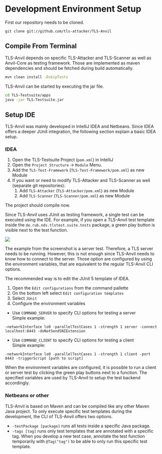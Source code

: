 # Development Environment Setup

First our repository needs to be cloned.

```
git clone git://github.com/tls-attacker/TLS-Anvil
```

## Compile From Terminal

TLS-Anvil depends on specific TLS-Attacker and TLS-Scanner as well as Anvil-Core as testing framework. Those are implemented as maven dependencies and should be fetched during build automatically.

```bash
mvn clean install -DskipTests
```

TLS-Anvil can be started by executing the jar file.

```bash
cd TLS-Testsuite/apps
java -jar TLS-Testsuite.jar
```

## Setup IDE

TLS-Anvil was mainly developed in IntelliJ IDEA and Netbeans. Since IDEA offers a deeper JUnit integration, the following section explain a basic IDEA setup.

### IDEA

1. Open the TLS-Testsuite Project (`pom.xml`) in IntelliJ
2. Open the `Project Structure` -> `Module` Menu.
3. Add the `TLS-Test-Framework` (`TLS-Test-Framework/pom.xml`) as new Module
4. If you want or need to modify TLS-Attacker and TLS-Scanner as well (separate git repositories):
   1. Add `TLS-Attacker` (`TLS-Attacker/pom.xml`) as new Module
   2. Add `TLS-Scanner` (`TLS-Scanner/pom.xml`) as new Module

The project should compile now.

Since TLS-Anvil uses JUnit as testing framework, a single test can be executed using the IDE. For example, if you open a TLS-Anvil test template inside the `de.rub.nds.tlstest.suite.tests` package, a green play button is visible next to the test function.

![](/test_example.png)

The example from the screenshot is a server test. Therefore, a TLS server needs to be running. However, this is not enough since TLS-Anvil needs to know how to connect to the server. Those option are configured by using the environment variables, that are equivalent to the regular TLS-Anvil CLI options.

The recommended way is to edit the JUnit 5 template of IDEA.
1. Open the `Edit configurations` from the command pallette
1. On the bottom left select `Edit configuration templates`
1. Select `JUnit`
1. Configure the environment variables
* Use `COMMAND_SERVER` to specify CLI options for testing a server  
Simple example:

```
-networkInterface lo0 -parallelTestCases 1 -strength 1 server -connect localhost:8443 -doNotSendSNIExtension
```

* Use `COMMAND_CLIENT` to specify CLI options for testing a client  
  Simple example:

```
-networkInterface lo0 -parallelTestCases 1 -strength 1 client -port 8443 -triggerScript [path to script]
```

When the environment variables are configured, it is possible to run a client or server test by clicking the green play buttons next to a function. The specified variables are used by TLS-Anvil to setup the test backend accordingly.

### Netbeans or other

TLS-Anvil is based on Maven and can be compiled like any other Maven Java project. To only execute specific test templates during the development, the CLI of TLS-Anvil offers two options.
* `-testPackage [package]` runs all tests inside a specific Java package.
* `-tags [tag]` runs only test templates that are annotated with a specific tag. When you develop a new test case, annotate the test function temporarily with `@Tag("tag")` to be able to only run this specific test template.
